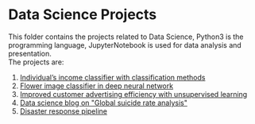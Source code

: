 # Data Science Projects

This folder contains the projects related to Data Science, Python3 is the programming language, JupyterNotebook is used for data analysis and presentation.  
The projects are:
1. [Individual’s income classifier	with classification methods](https://github.com/yueureka/DataScienceProjects/tree/master/FindingDonors)
2. [Flower image classifier in deep neural network ](https://github.com/yueureka/DataScienceProjects/tree/master/ImageClassifier)
3. [Improved customer advertising efficiency with unsupervised learning ](https://github.com/yueureka/DataScienceProjects/tree/master/UnsupervisedLearning)
4. [Data science blog on "Global suicide rate analysis"](https://github.com/yueureka/DataScienceProjects/tree/master/BlogPost)
5. [Disaster response pipeline](https://github.com/yueureka/DataScienceProjects/tree/master/DisasterResponsePipeline)
